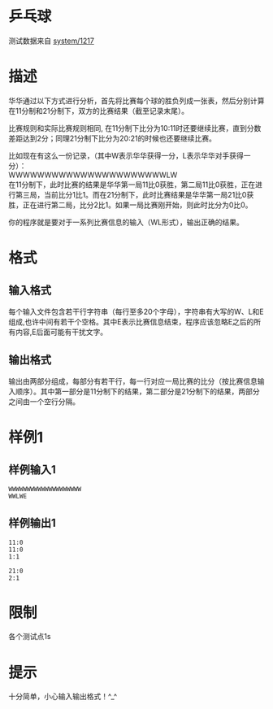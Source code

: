 
# 乒乓球

> 
测试数据来自 [system/1217](https://vijos.org/p/1217)


# 描述

华华通过以下方式进行分析，首先将比赛每个球的胜负列成一张表，然后分别计算在11分制和21分制下，双方的比赛结果（截至记录末尾）。

比赛规则和实际比赛规则相同, 在11分制下比分为10:11时还要继续比赛，直到分数差距达到2分；同理21分制下比分为20:21的时候也还要继续比赛。

比如现在有这么一份记录，（其中W表示华华获得一分，L表示华华对手获得一分）：<br/>
WWWWWWWWWWWWWWWWWWWWWWLW<br/>
在11分制下，此时比赛的结果是华华第一局11比0获胜，第二局11比0获胜，正在进行第三局，当前比分1比1。而在21分制下，此时比赛结果是华华第一局21比0获胜，正在进行第二局，比分2比1。如果一局比赛刚开始，则此时比分为0比0。

你的程序就是要对于一系列比赛信息的输入（WL形式），输出正确的结果。

# 格式

## 输入格式

每个输入文件包含若干行字符串（每行至多20个字母），字符串有大写的W、L和E组成,也许中间有若干个空格。其中E表示比赛信息结束，程序应该忽略E之后的所有内容,E后面可能有干扰文字。

## 输出格式

输出由两部分组成，每部分有若干行，每一行对应一局比赛的比分（按比赛信息输入顺序）。其中第一部分是11分制下的结果，第二部分是21分制下的结果，两部分之间由一个空行分隔。

# 样例1

## 样例输入1

```
WWWWWWWWWWWWWWWWWWWW
WWLWE

```

## 样例输出1

```
11:0
11:0
1:1

21:0
2:1

```

# 限制

各个测试点1s

# 提示

十分简单，小心输入输出格式！^_^
